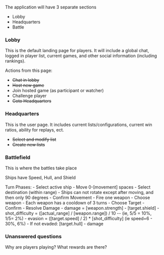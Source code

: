 The application will have 3 separate sections

- Lobby
- Headquarters
- Battle

### Lobby
This is the default landing page for players. It will include
a global chat, logged in player list, current games, and other 
social information (including rankings). 

Actions from this page:
 - ~~Chat in lobby~~
 - ~~Host new game~~
 - Join hosted game (as participant or watcher)
 - Challenge player
 - ~~Goto Headquarters~~

### Headquarters
This is the user page. It includes current lists/configurations,
current win ratios, ability for replays, ect.
 - ~~Select and modify list~~
 - ~~Create new lists~~

### Battlefield
This is where the battles take place

Ships have Speed, Hull, and Shield

Turn Phases:
    - Select active ship
    - Move 0-[movement] spaces
        - Select destination (within range)
        - Ships can not rotate except after moving, and then only 90 degrees
        - Confirm Movement
    - Fire one weapon
        - Choose weapon
            - Each weapon has a cooldown of 3 turns 
            - Choose Target
        - Confirm
        - Resolve Damage
            - damage = [weapon.strength] - [target.shield]
            - shot_difficulty = ([actual_range] / [weapon.range]) / 10  -- (ie, 5/5 = 10%, 1/5= 2%)
            - evasion = ([target.speed] / 2) * [shot_difficulty]  (ie speed=6 - 30%, 6%)
            - If not evaded: [target.hull] - damage





### Unanswered questions
Why are players playing? What rewards are there?



